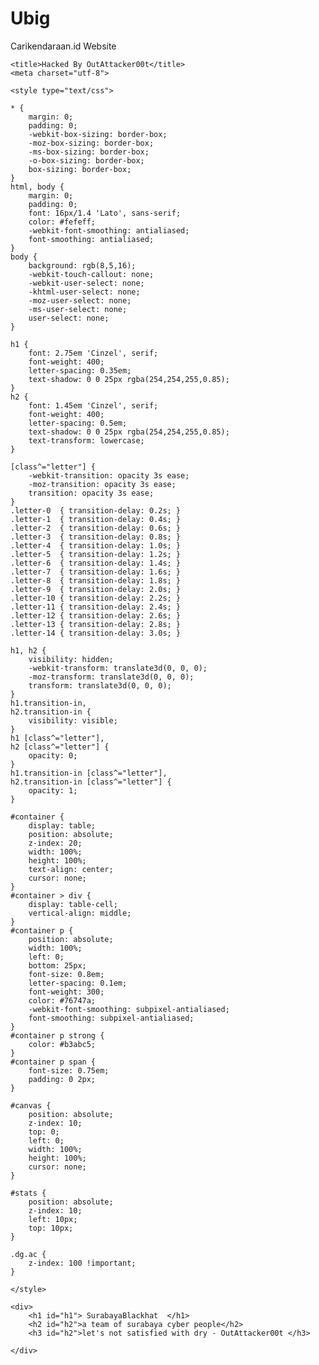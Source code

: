 # Ubig
Carikendaraan.id Website 

<html>
<head>
	
	<title>Hacked By OutAttacker00t</title>
	<meta charset="utf-8">
	
	<style type="text/css"> 
	
	* {
		margin: 0; 
		padding: 0;
		-webkit-box-sizing: border-box;
		-moz-box-sizing: border-box;
		-ms-box-sizing: border-box;
		-o-box-sizing: border-box;
		box-sizing: border-box;
	}
	html, body {
		margin: 0;
		padding: 0;
		font: 16px/1.4 'Lato', sans-serif;
		color: #fefeff;
		-webkit-font-smoothing: antialiased;
		font-smoothing: antialiased;
	}
	body {
		background: rgb(8,5,16);
		-webkit-touch-callout: none;
		-webkit-user-select: none;
		-khtml-user-select: none;
		-moz-user-select: none;
		-ms-user-select: none;
		user-select: none;
	}
	
	h1 {
		font: 2.75em 'Cinzel', serif;
		font-weight: 400;
		letter-spacing: 0.35em;
		text-shadow: 0 0 25px rgba(254,254,255,0.85);
	}
	h2 {
		font: 1.45em 'Cinzel', serif;
		font-weight: 400;
		letter-spacing: 0.5em;
		text-shadow: 0 0 25px rgba(254,254,255,0.85);
		text-transform: lowercase;
	}
	
	[class^="letter"] {
		-webkit-transition: opacity 3s ease;
		-moz-transition: opacity 3s ease;
		transition: opacity 3s ease;
	}
	.letter-0  { transition-delay: 0.2s; }
	.letter-1  { transition-delay: 0.4s; }
	.letter-2  { transition-delay: 0.6s; }
	.letter-3  { transition-delay: 0.8s; }
	.letter-4  { transition-delay: 1.0s; }
	.letter-5  { transition-delay: 1.2s; }
	.letter-6  { transition-delay: 1.4s; }
	.letter-7  { transition-delay: 1.6s; }
	.letter-8  { transition-delay: 1.8s; }
	.letter-9  { transition-delay: 2.0s; }
	.letter-10 { transition-delay: 2.2s; }
	.letter-11 { transition-delay: 2.4s; }
	.letter-12 { transition-delay: 2.6s; }
	.letter-13 { transition-delay: 2.8s; }
	.letter-14 { transition-delay: 3.0s; }
	
	h1, h2 {
		visibility: hidden;
		-webkit-transform: translate3d(0, 0, 0);
		-moz-transform: translate3d(0, 0, 0);
		transform: translate3d(0, 0, 0);
	}	
	h1.transition-in,
	h2.transition-in {
		visibility: visible;
	}
	h1 [class^="letter"], 
	h2 [class^="letter"] {
		opacity: 0;
	}
	h1.transition-in [class^="letter"],
	h2.transition-in [class^="letter"] {
		opacity: 1;
	}
	
	#container {
		display: table;
		position: absolute;
		z-index: 20;
		width: 100%;
		height: 100%;
		text-align: center;
		cursor: none;
	}
	#container > div {
		display: table-cell;
		vertical-align: middle;
	}
	#container p {
		position: absolute;
		width: 100%;
		left: 0;
		bottom: 25px;
		font-size: 0.8em;
		letter-spacing: 0.1em;
		font-weight: 300;
		color: #76747a;
		-webkit-font-smoothing: subpixel-antialiased;
		font-smoothing: subpixel-antialiased; 
	}
	#container p strong {
		color: #b3abc5;
	}
	#container p span {
		font-size: 0.75em;
		padding: 0 2px;
	}
	
	#canvas {
		position: absolute;
		z-index: 10;
		top: 0;
		left: 0;
		width: 100%;
		height: 100%;
		cursor: none;
	}
	
	#stats { 
		position: absolute; 
		z-index: 10; 
		left: 10px; 
		top: 10px; 
	}
	
	.dg.ac {
		z-index: 100 !important;
	}
	
	</style>
	
		
</head>
<body>
<body ondragstart="window.event.returnValue=false" oncontextmenu="window.event.returnValue=false" onselectstart="event.returnValue=false">

<div id="container">

	<div>
		<h1 id="h1"> SurabayaBlackhat  </h1>
		<h2 id="h2">a team of surabaya cyber people</h2>
		<h3 id="h2">let's not satisfied with dry - OutAttacker00t </h3>
		
	</div>

</div>

<canvas id="canvas"></canvas>

<audio autoplay="autoplay">
	<source src="http://okelagu.com/music/down/39755799/1946409/NGMyN2NRZ0dxaGNwTmpxYW1PL3BTMk43b2o5ZE5nQVB5Nk1OaEgzU0lCNStic3grZWc=/Bimbang.mp3" type="audio/ogg">
	<source src="http://okelagu.com/music/down/39755799/1946409/NGMyN2NRZ0dxaGNwTmpxYW1PL3BTMk43b2o5ZE5nQVB5Nk1OaEgzU0lCNStic3grZWc=/Bimbang.mp3" type="audio/mpeg">
</audio>


<script>
var Stats=function(){var e=Date.now(),t=e,i=0,n=1/0,r=0,s=0,o=1/0,a=0,l=0,h=0,c=document.createElement("div");c.id="stats",c.addEventListener("mousedown",function(e){e.preventDefault(),v(++h%2)},!1),c.style.cssText="width:80px;opacity:0.9;cursor:pointer";var u=document.createElement("div");u.id="fps",u.style.cssText="padding:0 0 3px 3px;text-align:left;background-color:#002",c.appendChild(u);var d=document.createElement("div");d.id="fpsText",d.style.cssText="color:#0ff;font-family:Helvetica,Arial,sans-serif;font-size:9px;font-weight:bold;line-height:15px",d.innerHTML="FPS",u.appendChild(d);var p=document.createElement("div");for(p.id="fpsGraph",p.style.cssText="position:relative;width:74px;height:30px;background-color:#0ff",u.appendChild(p);74>p.children.length;){var f=document.createElement("span");f.style.cssText="width:1px;height:30px;float:left;background-color:#113",p.appendChild(f)}var m=document.createElement("div");m.id="ms",m.style.cssText="padding:0 0 3px 3px;text-align:left;background-color:#020;display:none",c.appendChild(m);var g=document.createElement("div");g.id="msText",g.style.cssText="color:#0f0;font-family:Helvetica,Arial,sans-serif;font-size:9px;font-weight:bold;line-height:15px",g.innerHTML="MS",m.appendChild(g);var y=document.createElement("div");for(y.id="msGraph",y.style.cssText="position:relative;width:74px;height:30px;background-color:#0f0",m.appendChild(y);74>y.children.length;){var f=document.createElement("span");f.style.cssText="width:1px;height:30px;float:left;background-color:#131",y.appendChild(f)}var v=function(e){switch(h=e){case 0:u.style.display="block",m.style.display="none";break;case 1:u.style.display="none",m.style.display="block"}},b=function(e,t){var i=e.appendChild(e.firstChild);i.style.height=t+"px"};return{REVISION:11,domElement:c,setMode:v,begin:function(){e=Date.now()},end:function(){var h=Date.now();return i=h-e,n=Math.min(n,i),r=Math.max(r,i),g.textContent=i+" MS ("+n+"-"+r+")",b(y,Math.min(30,30-30*(i/200))),l++,h>t+1e3&&(s=Math.round(1e3*l/(h-t)),o=Math.min(o,s),a=Math.max(a,s),d.textContent=s+" FPS ("+o+"-"+a+")",b(p,Math.min(30,30-30*(s/100))),t=h,l=0),h},update:function(){e=this.end()}}};
</script>
<script>

;(function(window) {

	var ctx,
		hue,
		logo,
		form,
		buffer,
		target = {},
		tendrils = [],
		settings = {};
	
	settings.debug = true;
	settings.friction = 0.5;
	settings.trails = 20;
	settings.size = 50;
	settings.dampening = 0.25;
	settings.tension = 0.98;
	
	Math.TWO_PI = Math.PI * 2;
	
	// ========================================================================================
	// Oscillator
	// ----------------------------------------------------------------------------------------
	
	function Oscillator(options) {
		this.init(options || {});
	}
	
	Oscillator.prototype = (function() {
		
		var value = 0;
		
		return {
			
			init: function(options) {
				this.phase = options.phase || 0;
				this.offset = options.offset || 0;
				this.frequency = options.frequency || 0.001;
				this.amplitude = options.amplitude || 1;
			},
			
			update: function() {
				this.phase += this.frequency;
				value = this.offset + Math.sin(this.phase) * this.amplitude;
				return value;
			},
			
			value: function() {
				return value;
			}
		};
			
	})();
	
	// ========================================================================================
	// Tendril
	// ----------------------------------------------------------------------------------------
	
	function Tendril(options) {
		this.init(options || {});
	}
	
	Tendril.prototype = (function() {
		
		function Node() {
			this.x = 0;
			this.y = 0;
			this.vy = 0;
			this.vx = 0;
		}
		
		return {
		
			init: function(options) {
				
				this.spring = options.spring + (Math.random() * 0.1) - 0.05; 
				this.friction = settings.friction + (Math.random() * 0.01) - 0.005;
				this.nodes = [];
				
				for(var i = 0, node; i < settings.size; i++) {
			
					node = new Node();
					node.x = target.x;
					node.y = target.y;
			
					this.nodes.push(node);
				}	
			},
			
			update: function() {
				
				var spring = this.spring,
					node = this.nodes[0];
				
				node.vx += (target.x - node.x) * spring;
				node.vy += (target.y - node.y) * spring;
				
				for(var prev, i = 0, n = this.nodes.length; i < n; i++) {
	
					node = this.nodes[i];
					
					if(i > 0) {
						
						prev = this.nodes[i - 1];
						
						node.vx += (prev.x - node.x) * spring;
						node.vy += (prev.y - node.y) * spring;
						node.vx += prev.vx * settings.dampening;
						node.vy += prev.vy * settings.dampening;
					}
					
					node.vx *= this.friction;
					node.vy *= this.friction;
					node.x += node.vx;
					node.y += node.vy;
					
					spring *= settings.tension;
				}
			},
	
			draw: function() {
			
				var x = this.nodes[0].x, 
					y = this.nodes[0].y,
					a, b;
				
				ctx.beginPath();
				ctx.moveTo(x, y);
				
				for(var i = 1, n = this.nodes.length - 2; i < n; i++) {
					
					a = this.nodes[i];
					b = this.nodes[i + 1];
					x = (a.x + b.x) * 0.5;
					y = (a.y + b.y) * 0.5;
					
					ctx.quadraticCurveTo(a.x, a.y, x, y);
				}
				
				a = this.nodes[i];
				b = this.nodes[i + 1];
				
				ctx.quadraticCurveTo(a.x, a.y, b.x, b.y);
				ctx.stroke();
				ctx.closePath();
			}
		};
	
	})();
	
	// ----------------------------------------------------------------------------------------
	
	function init(event) {
	
		document.removeEventListener('mousemove', init);
		document.removeEventListener('touchstart', init);
		
		document.addEventListener('mousemove', mousemove);
		document.addEventListener('touchmove', mousemove);
		document.addEventListener('touchstart', touchstart);
		
		mousemove(event);
		reset();
		loop();
	}
	
	function reset() {
		
		tendrils = [];

		for(var i = 0; i < settings.trails; i++) {
			
			tendrils.push(new Tendril({
				spring: 0.45 + 0.025 * (i / settings.trails)
			}));
		}
	}
	
	function loop() {
		
		if(!ctx.running) return;
	
		ctx.globalCompositeOperation = 'source-over';
		ctx.fillStyle = 'rgba(8,5,16,0.4)';
		ctx.fillRect(0, 0, ctx.canvas.width, ctx.canvas.height);
		ctx.globalCompositeOperation = 'lighter';
		ctx.strokeStyle = 'hsla(' + Math.round(hue.update()) + ',90%,50%,0.25)';
		ctx.lineWidth = 1;
		
		if(ctx.frame % 60 == 0) {
			console.log(hue.update(), Math.round(hue.update()), hue.phase, hue.offset, hue.frequency, hue.amplitude);
		}
		
		for(var i = 0, tendril; i < settings.trails; i++) {
			tendril = tendrils[i];
			tendril.update();
			tendril.draw();
		}
		
		ctx.frame++;
		ctx.stats.update();
		requestAnimFrame(loop);
	}
	
	function resize() {
		ctx.canvas.width = window.innerWidth;
		ctx.canvas.height = window.innerHeight;
	}
	
	function start() {
		if(!ctx.running) {
			ctx.running = true;
			loop();
		}
	}
	
	function stop() {
		ctx.running = false;
	}
	
	function mousemove(event) {
		if(event.touches) {
			target.x = event.touches[0].pageX;
			target.y = event.touches[0].pageY;
		} else {
			target.x = event.clientX
			target.y = event.clientY;
		}
		event.preventDefault();
	}
	
	function touchstart(event) {
		if(event.touches.length == 1) {
			target.x = event.touches[0].pageX;
			target.y = event.touches[0].pageY;
		}
	}
	
	function keyup(event) {
		
		switch(event.keyCode) {
			case 32:
				save();
				break;
			default: 
				// console.log(event.keyCode);
		}
	}
	
	function letters(id) {
	
		var el = document.getElementById(id),
			letters = el.innerHTML.replace('&amp;', '&').split(''),
			heading = '';
		
		for(var i = 0, n = letters.length, letter; i < n; i++) {
			letter = letters[i].replace('&', '&amp');
			heading += letter.trim() ? '<span class="letter-' + i + '">' + letter + '</span>' : '&nbsp;';
		}
		
		el.innerHTML = heading;
		setTimeout(function() { 
			el.className = 'transition-in';	
		}, (Math.random() * 500) + 500);
	}
	
	function save() {
	
		if(!buffer) {
			
			buffer = document.createElement('canvas');
			buffer.width = screen.availWidth;
			buffer.height = screen.availHeight;
			buffer.ctx = buffer.getContext('2d');
			
			form = document.createElement('form');
			form.method = 'post';
			form.input = document.createElement('input');
			form.input.type = 'hidden';
			form.input.name = 'data';
			form.appendChild(form.input);
			
			document.body.appendChild(form);
		}
	
		buffer.ctx.fillStyle = 'rgba(8,5,16)';
		buffer.ctx.fillRect(0, 0, buffer.width, buffer.height);
		
		buffer.ctx.drawImage(canvas,
			Math.round(buffer.width / 2 - canvas.width / 2), 
			Math.round(buffer.height / 2 - canvas.height / 2)
		);
		
		buffer.ctx.drawImage(logo,
			Math.round(buffer.width / 2 - logo.width / 4), 
			Math.round(buffer.height / 2 - logo.height / 4),
			logo.width / 2,
			logo.height / 2
		);
		
		window.open(buffer.toDataURL(), 'wallpaper', 'top=0,left=0,width=' + buffer.width + ',height=' + buffer.height);
		
		// form.input.value = buffer.toDataURL().substr(22);
		// form.submit();
	}
	
	window.requestAnimFrame = (function() {
		return window.requestAnimationFrame || window.webkitRequestAnimationFrame || window.mozRequestAnimationFrame || function(fn) { window.setTimeout(fn, 1000 / 60) };
	})();
	
	window.onload = function() {
		
		ctx = document.getElementById('canvas').getContext('2d');
		ctx.stats = new Stats();
		ctx.running = true;
		ctx.frame = 1;
		
		logo = new Image();
		logo.src = 'http://labs.nikrowell.com/lightsandmotion/ultraviolet/images/logo.png';
		
		hue = new Oscillator({
			phase: Math.random() * Math.TWO_PI,
			amplitude: 85,
			frequency: 0.0015,
			offset: 285
		});
		
		letters('h1');
		letters('h2');
		
		document.addEventListener('mousemove', init);
		document.addEventListener('touchstart', init);
		document.body.addEventListener('orientationchange', resize);
		window.addEventListener('resize', resize);
		window.addEventListener('keyup', keyup);
		window.addEventListener('focus', start);
		window.addEventListener('blur', stop);
		
		resize();
		
		if(window.DEBUG) {
			
			var gui = new dat.GUI();
			
			// gui.add(settings, 'debug');
			settings.gui.add(settings, 'trails', 1, 30).onChange(reset);
			settings.gui.add(settings, 'size', 25, 75).onFinishChange(reset);
			settings.gui.add(settings, 'friction', 0.45, 0.55).onFinishChange(reset);
			settings.gui.add(settings, 'dampening', 0.01, 0.4).onFinishChange(reset);
			settings.gui.add(settings, 'tension', 0.95, 0.999).onFinishChange(reset);	
			
			document.body.appendChild(ctx.stats.domElement);
		}
	};

})(window);

</script>

</body>
</html>

